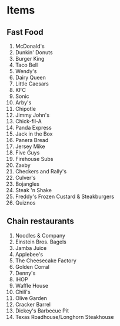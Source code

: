 # Items

## Fast Food

1. McDonald's
2. Dunkin' Donuts
3. Burger King
4. Taco Bell
5. Wendy's
6. Dairy Queen
7. Little Caesars
8. KFC
9. Sonic
10. Arby's
11. Chipotle
12. Jimmy John's
13. Chick-fil-A
14. Panda Express
15. Jack in the Box
16. Panera Bread
17. Jersey Mike
18. Five Guys
19. Firehouse Subs
20. Zaxby
21. Checkers and Rally's
22. Culver's
23. Bojangles
24. Steak 'n Shake
25. Freddy's Frozen Custard & Steakburgers
26. Quiznos

## Chain restaurants

1. Noodles & Company
2. Einstein Bros. Bagels
3. Jamba Juice
4. Applebee's
5. The Cheesecake Factory
6. Golden Corral
7. Denny's
8. IHOP
9. Waffle House
10. Chili's
11. Olive Garden
12. Cracker Barrel
13. Dickey's Barbecue Pit
14. Texas Roadhouse/Longhorn Steakhouse

